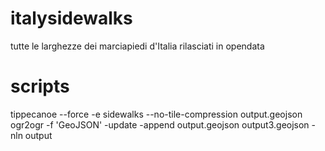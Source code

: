 # italysidewalks
tutte le larghezze dei marciapiedi d'Italia rilasciati in opendata

# scripts
tippecanoe --force -e sidewalks  --no-tile-compression  output.geojson
ogr2ogr -f 'GeoJSON' -update -append output.geojson output3.geojson -nln output
